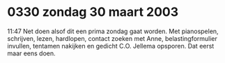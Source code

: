 # 0330 zondag 30 maart 2003
11:47	Net doen alsof dit een prima zondag gaat worden. Met pianospelen, schrijven, lezen, hardlopen, contact zoeken met Anne, belastingformulier invullen, tentamen nakijken en gedicht C.O. Jellema opsporen. Dat eerst maar eens doen. 